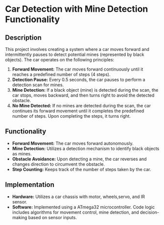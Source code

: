 # Car Detection with Mine Detection Functionality

## Description
This project involves creating a system where a car moves forward and intermittently pauses to detect potential mines (represented by black objects). The car operates on the following principles:

1. **Forward Movement:** The car moves forward continuously until it reaches a predefined number of steps (4 steps).
2. **Detection Pause:** Every 0.5 seconds, the car pauses to perform a detection scan for mines.
3. **Mine Detection:** If a black object (mine) is detected during the scan, the car stops, moves backward, and then turns right to avoid the detected obstacle.
4. **No Mine Detected:** If no mines are detected during the scan, the car continues its forward movement until it completes the predefined number of steps. Upon completing the steps, it turns right.

## Functionality
- **Forward Movement:** The car moves forward autonomously.
- **Mine Detection:** Utilizes a detection mechanism to identify black objects as mines.
- **Obstacle Avoidance:** Upon detecting a mine, the car reverses and changes direction to circumvent the obstacle.
- **Step Counting:** Keeps track of the number of steps taken by the car.

## Implementation
- **Hardware:** Utilizes a car chassis with motor, wheels,servo, and IR sensor.
- **Software:** Implemented using a ATmega32 microcontroller. Code logic includes algorithms for movement control, mine detection, and decision-making based on sensor inputs.
